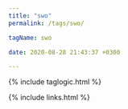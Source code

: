 ```yaml
---
title: "swo"
permalink: /tags/swo/

tagName: swo

date: 2020-08-28 21:43:37 +0300

---
```


{% include taglogic.html %}

{% include links.html %}
